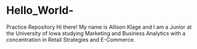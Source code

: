 # Hello_World-
Practice Repository 
Hi there! My name is Allison Klage and I am a Junior at the University of Iowa studying Marketing and Business Analytics with a concentration in Retail Strategies and E-Commerce. 
